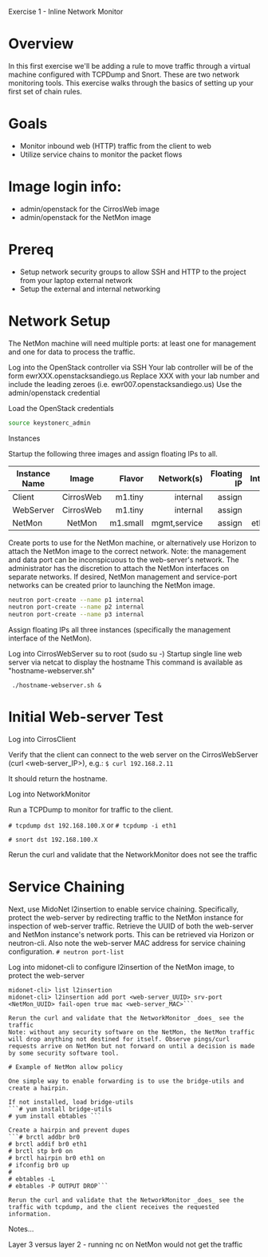 
Exercise 1 - Inline Network Monitor

# Overview

In this first exercise we'll be adding a rule to move traffic through a virtual machine configured with TCPDump and Snort. These are two network monitoring tools. This exercise walks through the basics of setting up your first set of chain rules.

# Goals

  * Monitor inbound web (HTTP) traffic from the client to web
  * Utilize service chains to monitor the packet flows

# Image login info:

  * admin/openstack for the CirrosWeb image
  * admin/openstack for the NetMon image

# Prereq
  * Setup network security groups to allow SSH and HTTP to the project from your laptop external network
  * Setup the external and internal networking

# Network Setup

The NetMon machine will need multiple ports: at least one for management and one for data to process the traffic.

Log into the OpenStack controller via SSH
Your lab controller will be of the form ewrXXX.openstacksandiego.us
Replace XXX with your lab number and include the leading zeroes (i.e. ewr007.openstacksandiego.us)
Use the admin/openstack credential

Load the OpenStack credentials
```bash
source keystonerc_admin
```

Instances

Startup the following three images and assign floating IPs to all.

| Instance Name | Image         | Flavor  | Network(s)      | Floating IP | Interfaces          |
| ------------- |:-------------:| -------:|----------------:|------------:|--------------------:|
| Client        | CirrosWeb     | m1.tiny | internal        |  assign     | eth0                |
| WebServer     | CirrosWeb     | m1.tiny | internal        |  assign     | eth0                |
| NetMon        | NetMon        | m1.small| mgmt,service    |  assign     | eth0, eth1          |

Create ports to use for the NetMon machine, or alternatively use Horizon to attach the NetMon image to the correct network.
Note: the management and data port can be inconspicuous to the web-server's network. The administrator has the discretion to attach the NetMon interfaces on separate networks. If desired, NetMon management and service-port networks can be created prior to launching the NetMon image.

```bash
neutron port-create --name p1 internal
neutron port-create --name p2 internal
neutron port-create --name p3 internal
```

Assign floating IPs all three instances (specifically the management interface of the NetMon).

Log into CirrosWebServer
su to root (sudo su -)
Startup single line web server via netcat to display the hostname
This command is available as "hostname-webserver.sh"

``` ./hostname-webserver.sh &```

# Initial Web-server Test

Log into CirrosClient

Verify that the client can connect to the web server on the CirrosWebServer (curl <web-server_IP>), e.g.:
```$ curl 192.168.2.11```

It should return the hostname.


Log into NetworkMonitor 

Run a TCPDump to monitor for traffic to the client.

```# tcpdump dst 192.168.100.X```
or
```# tcpdump -i eth1```

```# snort dst 192.168.100.X```


Rerun the curl and validate that the NetworkMonitor does not see the traffic


# Service Chaining

Next, use MidoNet l2insertion to enable service chaining. Specifically, protect the web-server by redirecting traffic to the NetMon instance for inspection of web-server traffic.
Retrieve the UUID of both the web-server and NetMon instance's network ports. This can be retrieved via Horizon or neutron-cli. Also note the web-server MAC address for service chaining configuration.
```# neutron port-list```

Log into midonet-cli to configure l2insertion of the NetMon image, to protect the web-server
```# midonet-cli
midonet-cli> list l2insertion
midonet-cli> l2insertion add port <web-server_UUID> srv-port <NetMon_UUID> fail-open true mac <web-server_MAC>```

Rerun the curl and validate that the NetworkMonitor _does_ see the traffic
Note: without any security software on the NetMon, the NetMon traffic will drop anything not destined for itself. Observe pings/curl requests arrive on NetMon but not forward on until a decision is made by some security software tool. 

# Example of NetMon allow policy

One simple way to enable forwarding is to use the bridge-utils and create a hairpin.

If not installed, load bridge-utils
```# yum install bridge-utils
# yum install ebtables ```

Create a hairpin and prevent dupes
```# brctl addbr br0
# brctl addif br0 eth1
# brctl stp br0 on
# brctl hairpin br0 eth1 on
# ifconfig br0 up
#
# ebtables -L
# ebtables -P OUTPUT DROP```

Rerun the curl and validate that the NetworkMonitor _does_ see the traffic with tcpdump, and the client receives the requested information.
```
Notes...

Layer 3 versus layer 2 - running nc on NetMon would not get the traffic





